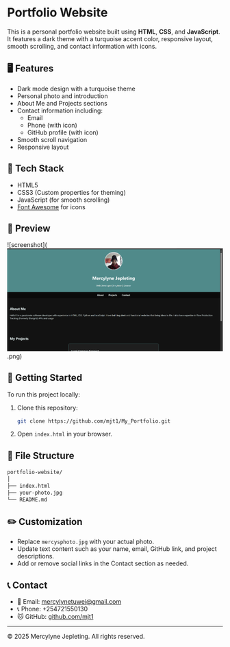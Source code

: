 # Portfolio Website

This is a personal portfolio website built using **HTML**, **CSS**, and **JavaScript**. It features a dark theme with a turquoise accent color, responsive layout, smooth scrolling, and contact information with icons.

## 🖥️ Features

- Dark mode design with a turquoise theme
- Personal photo and introduction
- About Me and Projects sections
- Contact information including:
  - Email
  - Phone (with icon)
  - GitHub profile (with icon)
- Smooth scroll navigation
- Responsive layout

## 🔧 Tech Stack

- HTML5
- CSS3 (Custom properties for theming)
- JavaScript (for smooth scrolling)
- [Font Awesome](https://fontawesome.com/) for icons

## 📸 Preview

![screenshot](![alt text](image-1.png).png) 

## 🚀 Getting Started

To run this project locally:

1. Clone this repository:
   ```bash
   git clone https://github.com/mjt1/My_Portfolio.git
   ```
2. Open `index.html` in your browser.

## 📁 File Structure

```
portfolio-website/
│
├── index.html
├── your-photo.jpg
└── README.md
```

## ✏️ Customization

- Replace `mercysphoto.jpg` with your actual photo.
- Update text content such as your name, email, GitHub link, and project descriptions.
- Add or remove social links in the Contact section as needed.

## 📞 Contact

- 📧 Email: mercylynetuwei@gmail.com
- 📞 Phone: +254721550130
- 🐱 GitHub: [github.com/mjt1](https://github.com/mjt1)

---

© 2025 Mercylyne Jepleting. All rights reserved.
